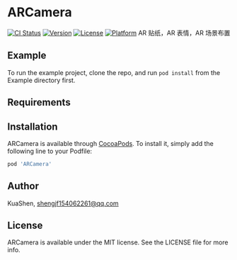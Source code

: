 # ARCamera

[![CI Status](https://img.shields.io/travis/KuaShen/ARCamera.svg?style=flat)](https://travis-ci.org/KuaShen/ARCamera)
[![Version](https://img.shields.io/cocoapods/v/ARCamera.svg?style=flat)](https://cocoapods.org/pods/ARCamera)
[![License](https://img.shields.io/cocoapods/l/ARCamera.svg?style=flat)](https://cocoapods.org/pods/ARCamera)
[![Platform](https://img.shields.io/cocoapods/p/ARCamera.svg?style=flat)](https://cocoapods.org/pods/ARCamera)
AR 贴纸，AR 表情，AR 场景布置

## Example

To run the example project, clone the repo, and run `pod install` from the Example directory first.

## Requirements

## Installation

ARCamera is available through [CocoaPods](https://cocoapods.org). To install
it, simply add the following line to your Podfile:

```ruby
pod 'ARCamera'
```

## Author

KuaShen, shengjf154062261@qq.com

## License

ARCamera is available under the MIT license. See the LICENSE file for more info.
